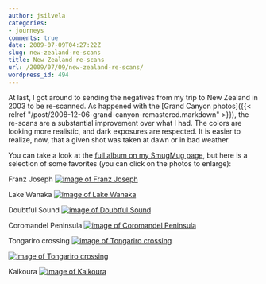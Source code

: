 ```yaml
---
author: jsilvela
categories:
- journeys
comments: true
date: 2009-07-09T04:27:22Z
slug: new-zealand-re-scans
title: New Zealand re-scans
url: /2009/07/09/new-zealand-re-scans/
wordpress_id: 494
---
```


At last, I got around to sending the negatives from my trip to New Zealand in 2003 to be re-scanned. As happened with the [Grand Canyon photos]({{< relref "/post/2008-12-06-grand-canyon-remastered.markdown" >}}), the re-scans are a substantial improvement over what I had. The colors are looking more realistic, and dark exposures are respected. It is easier to realize, now, that a given shot was taken at dawn or in bad weather.

You can take a look at the [full album on my SmugMug page](http://jsilvela.smugmug.com/gallery/8833689_Ms4Rv/1/585298222_8hmyh), but here is a selection of some favorites (you can click on the photos to enlarge):

Franz Joseph
[![image of Franz Joseph](http://jsilvela.smugmug.com/photos/585305353_ZNmUW-S.jpg)](http://jsilvela.smugmug.com/gallery/8833689_Ms4Rv/1/#585305353_ZNmUW-A-LB)

Lake Wanaka
[![image of Lake Wanaka](http://jsilvela.smugmug.com/photos/585309247_juzn5-S.jpg)](http://jsilvela.smugmug.com/gallery/8833689_Ms4Rv/1/#585309247_juzn5-A-LB)

Doubtful Sound
[![image of Doubtful Sound](http://jsilvela.smugmug.com/photos/585313203_pp48d-S.jpg)](http://jsilvela.smugmug.com/gallery/8833689_Ms4Rv/1/#585313203_pp48d-A-LB)

Coromandel Peninsula
[![image of Coromandel Peninsula](http://jsilvela.smugmug.com/photos/585315794_byLD5-S.jpg)](http://jsilvela.smugmug.com/gallery/8833689_Ms4Rv/1/#585315794_byLD5-A-LB)

Tongariro crossing
[![image of Tongariro crossing](http://jsilvela.smugmug.com/photos/585319817_WfBGQ-S.jpg)](http://jsilvela.smugmug.com/gallery/8833689_Ms4Rv/1/#585319817_WfBGQ-A-LB)

[![image of Tongariro crossing](http://jsilvela.smugmug.com/photos/585320121_SYuAp-S.jpg)](http://jsilvela.smugmug.com/gallery/8833689_Ms4Rv/1/#585320121_SYuAp-A-LB)

Kaikoura
[![image of Kaikoura](http://jsilvela.smugmug.com/photos/585325883_2MSpa-S.jpg)](http://jsilvela.smugmug.com/gallery/8833689_Ms4Rv/1/#585325883_2MSpa-A-LB)

